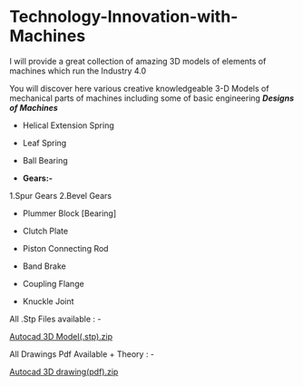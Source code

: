 # Technology-Innovation-with-Machines
I will provide a great collection of amazing 3D models of elements of machines which run the Industry 4.0

You will discover here various creative knowledgeable 3-D Models of mechanical parts of machines including some of basic engineering **_Designs of Machines_**

- Helical Extension Spring

- Leaf Spring

- Ball Bearing

- **Gears:-**

 1.Spur Gears
 2.Bevel Gears

- Plummer Block [Bearing]

- Clutch Plate

- Piston Connecting Rod

- Band Brake

- Coupling Flange 

- Knuckle Joint

All .Stp Files available : -

[Autocad 3D Model(.stp).zip](https://github.com/utsavv21/utsavv21/files/5777875/Autocad.3D.Model.stp.zip)

All Drawings Pdf Available + Theory : -
 
[Autocad 3D drawing(pdf).zip](https://github.com/utsavv21/utsavv21/files/5777892/Autocad.3D.drawing.pdf.zip)
